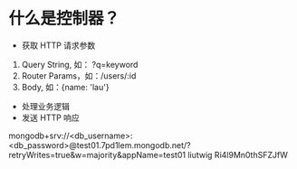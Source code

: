 # 什么是控制器？

- 获取 HTTP 请求参数

1. Query String, 如： ?q=keyword
2. Router Params，如：/users/:id
3. Body, 如：{name: 'lau'}

- 处理业务逻辑
- 发送 HTTP 响应

mongodb+srv://<db_username>:<db_password>@test01.7pd1lem.mongodb.net/?retryWrites=true&w=majority&appName=test01
liutwig Ri4l9Mn0thSFZJfW
